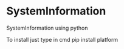 # SystemInformation
SystemInformation using python

To install just type in cmd pip install platform
